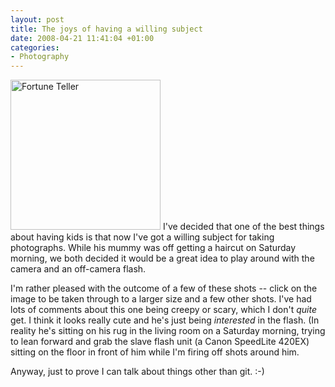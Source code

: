 ```yaml
---
layout: post
title: The joys of having a willing subject
date: 2008-04-21 11:41:04 +01:00
categories:
- Photography
---
```

<a href="http://www.flickr.com/photos/31634770@N00/2425310916" title="View 'Fortune Teller' on Flickr.com"><img src="http://farm3.static.flickr.com/2050/2425310916_8ecb1056b7_m.jpg" alt="Fortune Teller" border="0" width="240" height="240" class="alignleft" /></a> I've decided that one of the best things about having kids is that now I've got a willing subject for taking photographs.  While his mummy was off getting a haircut on Saturday morning, we both decided it would be a great idea to play around with the camera and an off-camera flash.

I'm rather pleased with the outcome of a few of these shots -- click on the image to be taken through to a larger size and a few other shots.  I've had lots of comments about this one being creepy or scary, which I don't *quite* get.  I think it looks really cute and he's just being *interested* in the flash.  (In reality he's sitting on his rug in the living room on a Saturday morning, trying to lean forward and grab the slave flash unit (a Canon SpeedLite 420EX) sitting on the floor in front of him while I'm firing off shots around him.

Anyway, just to prove I can talk about things other than git. :-)

